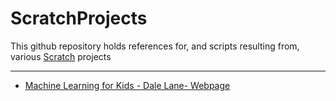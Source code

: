 # ScratchProjects

This github repository holds references for, and scripts resulting from, various [Scratch](https://scratch.mit.edu/) projects 

- - - -

* [Machine Learning for Kids - Dale Lane- Webpage](https://machinelearningforkids.co.uk/#!/about)
